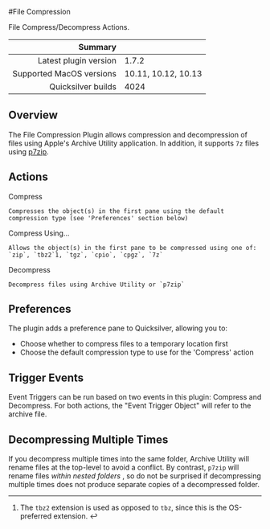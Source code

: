 #File Compression

File Compress/Decompress Actions.

 Summary                  | &nbsp; 
-------------------------:|:--------------------
 Latest plugin version    | 1.7.2
 Supported MacOS versions | 10.11, 10.12, 10.13
 Quicksilver builds       | 4024


## Overview

The File Compression Plugin allows compression and decompression of files
using Apple's Archive Utility application. In addition, it supports `7z` files
using [p7zip](http://p7zip.sourceforge.net/).

## Actions

Compress

    Compresses the object(s) in the first pane using the default compression type (see 'Preferences' section below)
Compress Using…

    Allows the object(s) in the first pane to be compressed using one of: `zip`, `tbz2`1, `tgz`, `cpio`, `cpgz`, `7z`
Decompress

    Decompress files using Archive Utility or `p7zip`

## Preferences

The plugin adds a preference pane to Quicksilver, allowing you to:

  * Choose whether to compress files to a temporary location first
  * Choose the default compression type to use for the 'Compress' action

## Trigger Events

Event Triggers can be run based on two events in this plugin: Compress and
Decompress. For both actions, the "Event Trigger Object" will refer to the
archive file.

## Decompressing Multiple Times

If you decompress multiple times into the same folder, Archive Utility will
rename files at the top-level to avoid a conflict. By contrast, `p7zip` will
rename files _within nested folders_ , so do not be surprised if decompressing
multiple times does not produce separate copies of a decompressed folder.

* * *

  1. The `tbz2` extension is used as opposed to `tbz`, since this is the OS-preferred extension. ↩